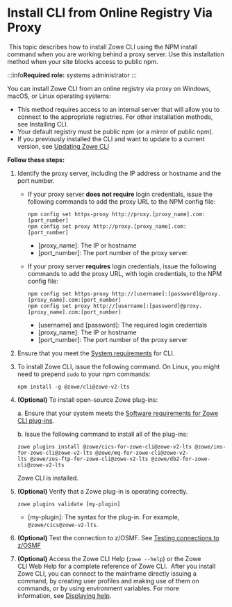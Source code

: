 # Install CLI from Online Registry Via Proxy
​
This topic describes how to install Zowe CLI using the NPM install command when you are working behind a proxy server. Use this installation method when your site blocks access to public npm.

:::info**Required role:** systems administrator
:::

You can install Zowe CLI from an online registry via proxy on Windows, macOS, or Linux operating systems:

*  This method requires access to an internal server that will allow you to connect to the appropriate registries. For other installation methods, see Installing CLI.
*  Your default registry must be public npm (or a mirror of public npm).
*  If you previously installed the CLI and want to update to a current version, see [Updating Zowe CLI](../user-guide/cli-updatingcli.md)
​

**Follow these steps:**

1. Identify the proxy server, including the IP address or hostname and the port number.​
    * If your proxy server **does not require** login credentials, issue the following commands to add the proxy URL to the NPM config file:

        ```
        npm config set https-proxy http://proxy.[proxy_name].com:[port_number]
        npm config set proxy http://proxy.[proxy_name].com:[port_number]
        ```

        -  [proxy_name]: The IP or hostname
        -  [port_number]: The port number of the proxy server.

    * If your proxy server **requires** login credentials, issue the following commands to add the proxy URL, with login credentials, to the NPM config file:

        ```
        npm config set https-proxy http://[username]:[password]@proxy.[proxy_name].com:[port_number]
        npm config set proxy http://[username]:[password]@proxy.[proxy_name].com:[port_number]
        ```

        - [username] and [password]: The required login credentials
        - [proxy_name]: The IP or hostname
        - [port_number]: The port number of the proxy server

2. Ensure that you meet the [System requirements](../user-guide/systemrequirements-cli.md) for CLI.

3. To install Zowe CLI, issue the following command. On Linux, you might need to prepend `sudo` to your npm commands:

    ```
    npm install -g @zowe/cli@zowe-v2-lts
    ```

4. **(Optional)** To install open-source Zowe plug-ins:

    a. Ensure that your system meets the [Software requirements for Zowe CLI plug-ins](../user-guide/cli-swreqplugins.md).
        
    b. Issue the following command to install all of the plug-ins:
        
    ```
    zowe plugins install @zowe/cics-for-zowe-cli@zowe-v2-lts @zowe/ims-for-zowe-cli@zowe-v2-lts @zowe/mq-for-zowe-cli@zowe-v2-lts @zowe/zos-ftp-for-zowe-cli@zowe-v2-lts @zowe/db2-for-zowe-cli@zowe-v2-lts
    ```
        
    Zowe CLI is installed.

5. **(Optional)** Verify that a Zowe plug-in is operating correctly. 

   ```
   zowe plugins validate [my-plugin]
   ```

   - [my-plugin]: The syntax for the plug-in. For example, `@zowe/cics@zowe-v2-lts`.
​
6. **(Optional)** Test the connection to z/OSMF. See [Testing connections to z/OSMF](../user-guide/cli-using-test-zosmf-connection) 

7. **(Optional)** Access the Zowe CLI Help (`zowe --help`) or the Zowe CLI Web Help for a complete reference of Zowe CLI.
​
After you install Zowe CLI, you can connect to the mainframe directly issuing a command, by creating user profiles and making use of them on commands, or by using environment variables. For more information, see [Displaying help](cli-using-displaying-help.md).
